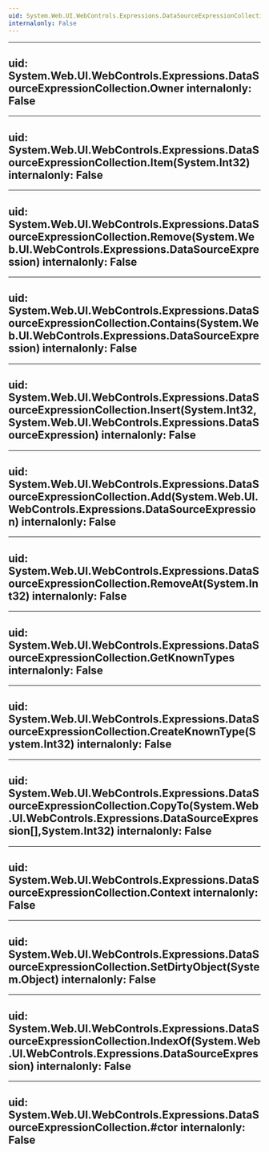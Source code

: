```yaml
---
uid: System.Web.UI.WebControls.Expressions.DataSourceExpressionCollection
internalonly: False
---
```


---
uid: System.Web.UI.WebControls.Expressions.DataSourceExpressionCollection.Owner
internalonly: False
---

---
uid: System.Web.UI.WebControls.Expressions.DataSourceExpressionCollection.Item(System.Int32)
internalonly: False
---

---
uid: System.Web.UI.WebControls.Expressions.DataSourceExpressionCollection.Remove(System.Web.UI.WebControls.Expressions.DataSourceExpression)
internalonly: False
---

---
uid: System.Web.UI.WebControls.Expressions.DataSourceExpressionCollection.Contains(System.Web.UI.WebControls.Expressions.DataSourceExpression)
internalonly: False
---

---
uid: System.Web.UI.WebControls.Expressions.DataSourceExpressionCollection.Insert(System.Int32,System.Web.UI.WebControls.Expressions.DataSourceExpression)
internalonly: False
---

---
uid: System.Web.UI.WebControls.Expressions.DataSourceExpressionCollection.Add(System.Web.UI.WebControls.Expressions.DataSourceExpression)
internalonly: False
---

---
uid: System.Web.UI.WebControls.Expressions.DataSourceExpressionCollection.RemoveAt(System.Int32)
internalonly: False
---

---
uid: System.Web.UI.WebControls.Expressions.DataSourceExpressionCollection.GetKnownTypes
internalonly: False
---

---
uid: System.Web.UI.WebControls.Expressions.DataSourceExpressionCollection.CreateKnownType(System.Int32)
internalonly: False
---

---
uid: System.Web.UI.WebControls.Expressions.DataSourceExpressionCollection.CopyTo(System.Web.UI.WebControls.Expressions.DataSourceExpression[],System.Int32)
internalonly: False
---

---
uid: System.Web.UI.WebControls.Expressions.DataSourceExpressionCollection.Context
internalonly: False
---

---
uid: System.Web.UI.WebControls.Expressions.DataSourceExpressionCollection.SetDirtyObject(System.Object)
internalonly: False
---

---
uid: System.Web.UI.WebControls.Expressions.DataSourceExpressionCollection.IndexOf(System.Web.UI.WebControls.Expressions.DataSourceExpression)
internalonly: False
---

---
uid: System.Web.UI.WebControls.Expressions.DataSourceExpressionCollection.#ctor
internalonly: False
---
